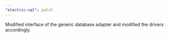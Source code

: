 ```yaml
---
"electric-sql": patch
---
```


Modified interface of the generic database adapter and modified the drivers accordingly.
